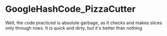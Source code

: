 # GoogleHashCode_PizzaCutter
Well, the code practiced is absolute garbage, as it checks and makes slices only through rows. It is quick and dirty, but it's better than nothing 
